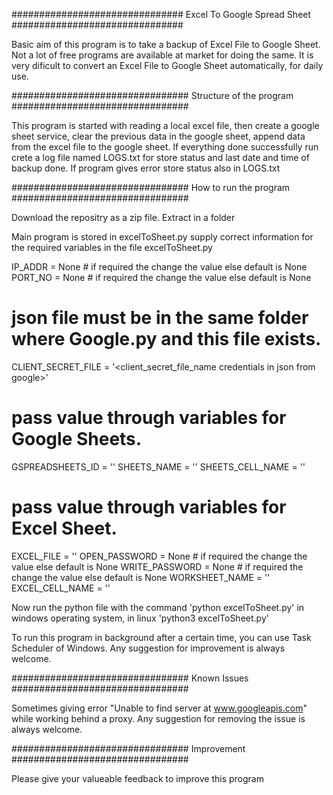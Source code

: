 ###############################
Excel To Google Spread Sheet
###############################

Basic aim of this program is to take a backup of Excel File to Google Sheet.
Not a lot of free programs are available at market for doing the same. It is very dificult to convert an Excel File to Google Sheet automatically, for daily use.

################################
Structure of the program
################################

This program is started with reading a local excel file, then create a google sheet service, clear the previous data in the google sheet, append data from the excel file to the google sheet. If everything done successfully run crete a log file named LOGS.txt for store status and last date and time of backup done. If program gives error store status also in LOGS.txt

################################
How to run the program
################################

Download the repositry as a zip file. Extract in a folder

Main program is stored in excelToSheet.py
supply correct information for the required variables in the file excelToSheet.py

IP_ADDR = None # if required the change the value else default is None
PORT_NO = None # if required the change the value else default is None

# json file must be in the same folder where Google.py and this file exists.
CLIENT_SECRET_FILE = '<client_secret_file_name credentials in json from google>'

# pass value through variables for Google Sheets.
GSPREADSHEETS_ID = '<Google Spreadsheet ID>'
SHEETS_NAME = '<name of the google sheet>'
SHEETS_CELL_NAME = '<Cell Name of Google Sheet from where file need to be added>'

# pass value through variables for Excel Sheet.
EXCEL_FILE = '<Excel File Name local excel file>'
OPEN_PASSWORD = None # if required the change the value else default is None
WRITE_PASSWORD = None # if required the change the value else default is None
WORKSHEET_NAME = '<Excel Worksheet Name>'
EXCEL_CELL_NAME = '<Excel Worksheet Cell Name from where records started>'

Now run the python file with the command 'python excelToSheet.py' in windows operating system, in linux 'python3 excelToSheet.py'

To run this program in background after a certain time, you can use Task Scheduler of Windows.
Any suggestion for improvement is always welcome.


################################
Known Issues
################################

Sometimes giving error "Unable to find server at www.googleapis.com" while working behind a proxy.
Any suggestion for removing the issue is always welcome.

################################
Improvement
################################

Please give your valueable feedback to improve this program